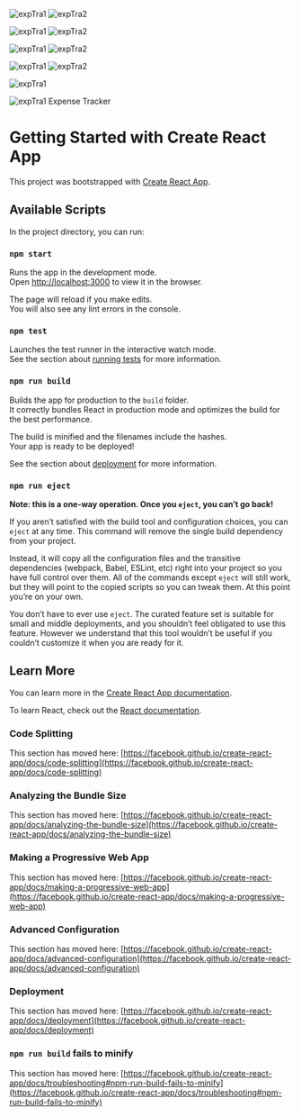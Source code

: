 ![expTra1](https://user-images.githubusercontent.com/69143183/129485787-70053551-54b0-4e49-b3b5-ff9e7b383955.jpg)
![expTra2](https://user-images.githubusercontent.com/69143183/129485795-d804e308-5168-4661-8eb1-72342200fe5d.jpg)

![expTra1](https://user-images.githubusercontent.com/69143183/129485787-70053551-54b0-4e49-b3b5-ff9e7b383955.jpg)
![expTra2](https://user-images.githubusercontent.com/69143183/129485795-d804e308-5168-4661-8eb1-72342200fe5d.jpg)


![expTra1](https://user-images.githubusercontent.com/69143183/129485787-70053551-54b0-4e49-b3b5-ff9e7b383955.jpg)
![expTra2](https://user-images.githubusercontent.com/69143183/129485795-d804e308-5168-4661-8eb1-72342200fe5d.jpg)

![expTra1](https://user-images.githubusercontent.com/69143183/129485787-70053551-54b0-4e49-b3b5-ff9e7b383955.jpg)
![expTra2](https://user-images.githubusercontent.com/69143183/129485795-d804e308-5168-4661-8eb1-72342200fe5d.jpg)

![expTra1](https://user-images.githubusercontent.com/69143183/129485787-70053551-54b0-4e49-b3b5-ff9e7b383955.jpg)


![expTra1](https://user-images.githubusercontent.com/69143183/129485787-70053551-54b0-4e49-b3b5-ff9e7b383955.jpg)
Expense Tracker

# Getting Started with Create React App

This project was bootstrapped with [Create React App](https://github.com/facebook/create-react-app).

## Available Scripts

In the project directory, you can run:

### `npm start`

Runs the app in the development mode.\
Open [http://localhost:3000](http://localhost:3000) to view it in the browser.

The page will reload if you make edits.\
You will also see any lint errors in the console.

### `npm test`

Launches the test runner in the interactive watch mode.\
See the section about [running tests](https://facebook.github.io/create-react-app/docs/running-tests) for more information.

### `npm run build`

Builds the app for production to the `build` folder.\
It correctly bundles React in production mode and optimizes the build for the best performance.

The build is minified and the filenames include the hashes.\
Your app is ready to be deployed!

See the section about [deployment](https://facebook.github.io/create-react-app/docs/deployment) for more information.

### `npm run eject`

**Note: this is a one-way operation. Once you `eject`, you can’t go back!**

If you aren’t satisfied with the build tool and configuration choices, you can `eject` at any time. This command will remove the single build dependency from your project.

Instead, it will copy all the configuration files and the transitive dependencies (webpack, Babel, ESLint, etc) right into your project so you have full control over them. All of the commands except `eject` will still work, but they will point to the copied scripts so you can tweak them. At this point you’re on your own.

You don’t have to ever use `eject`. The curated feature set is suitable for small and middle deployments, and you shouldn’t feel obligated to use this feature. However we understand that this tool wouldn’t be useful if you couldn’t customize it when you are ready for it.

## Learn More

You can learn more in the [Create React App documentation](https://facebook.github.io/create-react-app/docs/getting-started).

To learn React, check out the [React documentation](https://reactjs.org/).

### Code Splitting

This section has moved here: [https://facebook.github.io/create-react-app/docs/code-splitting](https://facebook.github.io/create-react-app/docs/code-splitting)

### Analyzing the Bundle Size

This section has moved here: [https://facebook.github.io/create-react-app/docs/analyzing-the-bundle-size](https://facebook.github.io/create-react-app/docs/analyzing-the-bundle-size)

### Making a Progressive Web App

This section has moved here: [https://facebook.github.io/create-react-app/docs/making-a-progressive-web-app](https://facebook.github.io/create-react-app/docs/making-a-progressive-web-app)

### Advanced Configuration

This section has moved here: [https://facebook.github.io/create-react-app/docs/advanced-configuration](https://facebook.github.io/create-react-app/docs/advanced-configuration)

### Deployment

This section has moved here: [https://facebook.github.io/create-react-app/docs/deployment](https://facebook.github.io/create-react-app/docs/deployment)

### `npm run build` fails to minify

This section has moved here: [https://facebook.github.io/create-react-app/docs/troubleshooting#npm-run-build-fails-to-minify](https://facebook.github.io/create-react-app/docs/troubleshooting#npm-run-build-fails-to-minify)

